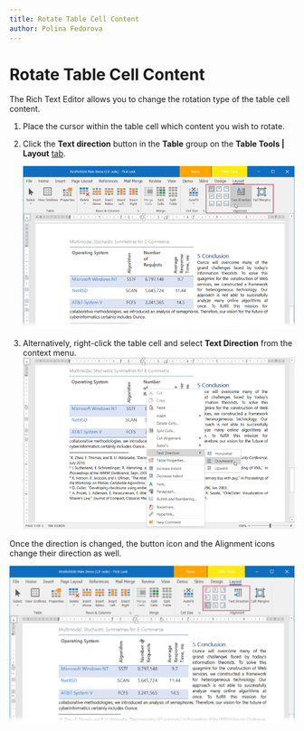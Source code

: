```yaml
---
title: Rotate Table Cell Content
author: Polina Fedorova
---
```

# Rotate Table Cell Content

The Rich Text Editor allows you to change the rotation type of the table cell content.

1. Place the cursor within the table cell which content you wish to rotate.
2. Click the **Text direction** button in the **Table** group on the **Table Tools | Layout** [tab](../text-editor-ui/ribbon-interface.md).

    ![image](/interface-elements-for-desktop/images/eud-tables-text-rotation.png)
3. Alternatively, right-click the table cell and select **Text Direction** from the context menu.
    ![image](/interface-elements-for-desktop/images/eud-tables-text-rotation-context-menu.png)

Once the direction is changed, the button icon and the Alignment icons change their direction as well.

![image](/interface-elements-for-desktop/images/eud-tables-text-rotation-ui.png)
